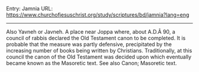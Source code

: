 Entry: Jamnia
URL: https://www.churchofjesuschrist.org/study/scriptures/bd/jamnia?lang=eng

---

Also Yavneh or Javneh. A place near Joppa where, about A.D.Â 90, a council of rabbis declared the Old Testament canon to be completed. It is probable that the measure was partly defensive, precipitated by the increasing number of books being written by Christians. Traditionally, at this council the canon of the Old Testament was decided upon which eventually became known as the Masoretic text. See also Canon; Masoretic text.
